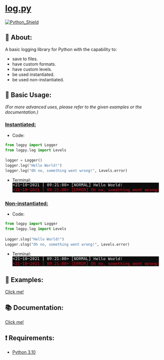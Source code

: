 # <b><u>log.py</u></b>
[![Python_Shield](https://img.shields.io/badge/Python_3.10-white?style=for-the-badge&logo=python)](https://www.python.org/downloads/release/python-3100/)

## <b>📖 About:</b>
A basic logging library for Python with the capability to:
- save to files.
- have custom formats.
- have custom levels.
- be used instantiated.
- be used non-instantiated.

## <b>📝 Basic Usage:</b>
<i>(For more advanced uses, please refer to the given examples or the documentation.)</i>
### <u>Instantiated:</u>
- Code:
```python
from logpy import Logger
from logpy.log import Levels

logger = Logger()
logger.log("Hello World!")
logger.log("Oh no, something went wrong!", Levels.error)
```

- Terminal:\
![img.png](images/terminal_result.png)

### <u>Non-instantiated:</u>
- Code:
```python
from logpy import Logger
from logpy.log import Levels

Logger.slog("Hello World!")
Logger.slog("Oh no, something went wrong!", Levels.error)
```

- Terminal:\
![img.png](images/terminal_result.png)

## <b>🔧 Examples:</b>
[Click me!](https://github.com/SebastiaanBij/log.py/tree/main/examples)

## <b>📚 Documentation:</b>
[Click me!](https://sebastiaanbij.github.io/log.py/logpy.html)

## <b>❗ Requirements:</b>
- [Python 3.10](https://www.python.org/downloads/release/python-3100/)
